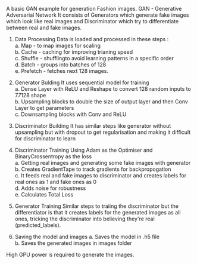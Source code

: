 A basic GAN example for generation Fashion images.
GAN - Generative Adversarial Network
It consists of Generators which generate fake images which look like real images and Discriminator which try to differentiate between real and fake images.

1. Data Processing
   Data is loaded and processed in these steps :\
   a. Map - to map images for scaling \
    b. Cache - caching for improving trianing speed\
    c. Shuffle - shufflingto avoid learning patterns in a specific order\
    d. Batch - groups into batches of 128\
    e. Prefetch - fetches next 128 images.

2. Generator Bulding
   It uses sequential model for training\
   a. Dense Layer with ReLU and Reshape to convert 128 random inputs to 7*7*128 shape\
   b. Upsampling blocks to double the size of output layer and then Conv Layer to get parameters\
   c. Downsampling blocks with Conv and ReLU

3. Discriminator Building
   It has similar steps like generator without upsampling but with dropout to get regularisation and making it difficult for discriminator to learn

4. Discriminator Training
   Using Adam as the Optimiser and BinaryCrossentropy as the loss \
   a. Getting real images and generating some fake images with generator\
   b. Creates GradientTape to track gradients for backpropogation\
   c. It feeds real and fake images to discriminator and creates labels for real ones as 1 and fake ones as 0\
   d. Adds noise for robustness\
   e. Calculates Total Loss

5. Generator Training
   Similar steps to traiing the discriminator but the differentiator is that it creates labels for the generated images as all ones, tricking the discriminator into believing they're real (predicted_labels).

6. Saving the model and images
   a. Saves the model in .h5 file\
   b. Saves the generated images in images folder

High GPU power is required to generate the images.
